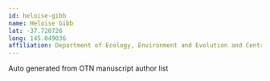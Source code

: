 ```yaml
---
id: heloise-gibb
name: Heloise Gibb
lat: -37.720726
long: 145.049036
affiliation: Department of Ecology, Environment and Evolution and Centre for Future Landscapes, La Trobe University, Victoria
---
```


Auto generated from OTN manuscript author list
